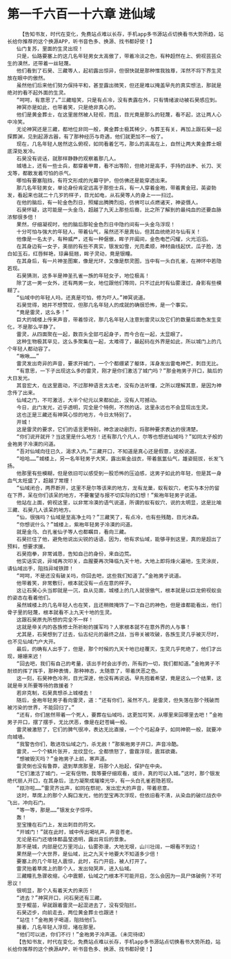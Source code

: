 # 第一千六百一十六章 进仙域
        【告知书友，时代在变化，免费站点难以长存，手机app多书源站点切换看书大势所趋，站长给你推荐的这个换源APP，听书音色多、换源、找书都好使！】
       仙门复苏，里面的生灵出现！
       只是，仙路要塞上的这几名年轻男女太高傲了，带着冷淡之色，有种超然在上、俯视芸芸众生的漠然，还带着一丝轻蔑。
       他们看到了石昊、三藏等人，起初露出惊异，但很快就是那种惟我独尊，浑然不将下界生灵放在眼中的傲然。
       虽然他们后来他们努力保持平和，甚至露出微笑，但还是难以掩盖早先的真实想法，那就是绝对的看不起外面的生灵。
       “呵呵，有意思了。”三藏暗笑，只是有点冷，没有表露在外，只有情绪波动被石昊感应到。
       神冥亦是如此，也带着笑，只是绝非真心的。
       他们是黄金葬士，在这里居然被人轻视，而且，目光竟是那么的轻蔑，看不起，这让两人心中冷笑。
       无论神冥还是三藏，都地位非同一般，黄金葬士极其稀少，与葬王有关，再加上跟石昊一起探葬渊，见到起源古器，有了那种经历与奇遇，他们就更加不一般了。
       现在，几名年轻人居然这么俯视，如同看着乞丐，那么的高高在上，自然让两大黄金葬士眼底深处发冷。
       石昊没有说话，就那样静静的观察着那几人。
       城墙上，还有一些士兵，都穿着甲胄，看不出等阶，但绝对是高手，手持的战矛、长刀、天戈等，都散发着可怕的杀气。
       哪怕有要塞阻挡，有符文形成的光幕守护，但仿佛还是能穿透出来。
       那几名年轻男女，单论身份肯定远高于那些士兵，有一人穿着金袍，带着黄金冠，英姿勃发，看起来也就二十几岁的样子，目光如电，从石昊等人的身上一一扫过。
       在他的脑后，有一轮金色烈日，照耀出腾腾烈焰，仿佛可以点燃诸天，神姿慑人。
       石昊怀疑，这可能是一头金乌，超越了九天上那些后裔，比之所了解到的最纯血的还要血脉浓郁很多倍！
       果然，仔细凝视时，他的脑后那轮金色烈日中隐约间有一头金乌浮现！
       十分可怕与强大的年轻人，带着仙气，虽然还不是真仙，但其血统绝对与仙有关！
       他像是一名太子，有种威严，还有一种倨傲，眸子开阖间，金色电芒闪耀，火光滔滔。
       在其身边有一女子，美丽的有些不真实，银发如雪，光亮柔顺，神材曲线起伏，瓜子脸，洁白如玉石，红唇鲜艳，琼鼻挺翘，眸子灵动，竟是银瞳。
       在其身后，有一片神圣图案，像是光环，又像是祭灵图，当中有一头白孔雀，在神环中若隐若现。
       石昊猜测，这多半是神圣孔雀一族的年轻女子，地位极高！
       除了这一男一女外，还有两男一女，地位跟他们等同，只不过此时有仙雾漫过，身影有些模糊了。
       “仙域中的年轻人吗，还真是可怕，修为吓人。”神冥说道。
       石昊觉得，她并不想赞叹，但那几名年轻人的成就的确很恐怖，是一个事实。
       “竟是雷灵，这么多！”
       巨大的城楼上传来声音，带着惊诧，那几名年轻人注意到雷灵以及它们的数量后面色发生变化，不是那么平静了。
       雷灵，从四面聚在一起，数百头全部弓起身子，而今合在一起，太显眼了。
       这种生物极其罕见，这么多聚集在一起，太难得了，最起码在外界是如此，所以城门上的几个年轻人都动容了。
       “啾啾……”
       雷灵发出奇异的声音，要求开城门，一个个都绷紧了躯体，浑身发出雷电神芒，刺目无比。
       “有意思，一下子出现这么多的雷灵，刚才是你们激活了城门吗？”那金袍男子开口，脑后的大日发光。
       其音宏大，在这里震动，不过那种语言太古老，没有办法听懂，之所以理解其意，是因为神念传了出来。
       仙域之门，不可激活，大半个纪元以来都如此，没有人可撼动。
       今日，此门发光，近乎透明，完全是个特例，不然的话，这里永远也不会显现出生灵。
       这也正是三藏还有神冥心惊的地方，今日太特别了。
       开城！
       这是雷灵的要求，它们的语言更特别，神念波动剧烈，将那种要求表达的很清楚。
       “你们说开就开？当这里是什么地方！还有那几个凡人，尔等也想进仙域吗？”如同太子般的金袍男子冷漠的问道。
       “吾对仙域向往已久，渴求入内。”三藏开口，不知道是真心还是假意，这般说道。
       “哈哈……”城楼上，另一名年轻男子大笑，露出紫金战衣，带着氤氲仙气，雄姿挺拔，长发飞扬。
       他那里有些模糊，但是依旧可以感受到一股恐怖的压迫感，这男子如此的年轻，但是其一身血气太旺盛了，超越了常理！
       “仙域闭合，两界断开，这里不是尔等该来的地方，龙有龙巢，蚁有蚁穴，老实与本分的留在下界，呆在你们该呆的地方，不要奢望与报不切实际的幻想！”紫袍年轻男子说道。
       他站在上面，俯视这里，以非常冷漠的语气说道，所谓的蚁有蚁穴，说的太明显，这是比喻三藏、石昊几人该呆的地方。
       “仙，很强吗？仙域是至高净土吗？”三藏笑了，有点冷，也有些残酷，目光冰森。
       “你想说什么？”城楼上，紫袍年轻男子冷漠的问道。
       就是金乌、白孔雀仙子等人也都瞩目，看向三藏。
       石昊拦住了他，避免他说出尖锐的话语，因为，他有求仙域，能够寻到这里，真的是超出了预料，想要求援。
       石昊抱拳，非常诚恳，告知自己的身份，来自边荒。
       他实话实说，异域再次叩关，血腥要再次降临九天十地，大地上即将烽火遍地，生灵涂炭，请仙域出手，阻挡异域铁蹄！
       “呵呵，不是还没有破关吗，你回去吧，这些我们知道了。”金袍男子说道。
       他带着笑，非常敷衍，根本就没有一点在意的样子。
       这让石昊心头当即就是一沉，自从见面，城楼上的几人就很傲气，根本就是以巨龙俯视蚁虫的姿态在看着他们。
       虽然城楼上的几名年轻人也在笑，且还稍微掩饰了一下自己的神色，但是谁都能看出，他们骨子里的轻蔑，根本就看不上九天十地的生灵。
       这跟石昊原先所想的完全不一样！
       这就是帝关内的各族修士所祈盼的援军吗？人家根本就不在意外界的人与事！
       尤其是，石昊想到了过去，仙古纪元的最终之战，当帝关被攻破，各族生灵几乎被灭尽时，也不见仙域门户大开。
       最后，的确有人出手了，但是，那个时候的九天十地已经覆灭，生灵几乎死绝了，他们才出现，姗姗来迟！
       “回去吧，我们有自己的考量，该出手时会出手的，所有的一切，我们都知道。”金袍男子不耐烦的挥了挥手，那种表情，那种神态，太随意了，带着厌恶之色。
       这一刻，石昊神色冷冽，目光深邃，他没有再说话。早先抱着希望，竟是这么一个结果，这就是帝关所要等待的救援者？
       若非克制，石昊真想杀上城楼去！
       随后，金袍年轻男子看向雷灵，道：“还有你们，虽然不凡，是雷灵，但失落在那个残破而被污染的世界，不能回归了。”
       “还有，你们居然带着一个死人，要葬在仙域吗，这更加可笑，从哪里来回哪里去吧！”金袍男子开口，摆了摆手，无比厌恶，像是在赶苍蝇一般。
       雷灵被激怒了，它们的脾气很冲，表达无比直接，一个个弓起身子，如同神箭一般，就要冲向城墙。
       “我警告你们，敢进攻仙域之门，杀无赦！”那紫袍男子开口，声音冷酷。
       雷灵，一个个鳞片张开，龙纹显化，全都愤怒了，雷霆浮现，震耳欲聋。
       “想被毁灭吗？”金袍男子上前，寒声道。
       雷灵倒也没有鲁莽，退到草席那里，将那个人抬起，保护在中央。
       “它们激活了城门，一定有信物，我等要仔细观看，或许，真的可以入城。”这时，那个银发绝代丽人开口，在其身后，法力凝聚成璀璨光华，有一头白孔雀若隐若现。
       “瓯沵啦……”雷灵齐出声，如同在祭祀，发出宏大的声音，带着悲意。
       这时，草席上的那个人胸口发光，他的至宝再次浮现，但依旧看不清，从染血的破烂战衣中飞出，冲向石门。
       “等一等，那是……”银发女子惊呼。
       轰！
       至宝撞在石门上，发出刺目的符文。
       “开城门！”就在此时，城中传出喝吼声，声音苍老。
       无论是石门还墙体都晶莹透明，露出背后的景象。
       那不是城，内部是亿万里河山，仙雾弥漫，大地无垠，山川壮阔，一眼看不到边！
       果然是一个大世界，是仙域，比之九天十地要大不知道多少倍！
       要塞上的几个年轻人震惊，此时，石门开启，被人打开了。
       雷灵抬着草席上的那个人，发出恸哭声，进入仙域。
       三藏瞳孔急骤收缩，心中震颤，仙域之门根本不可能开启，怎么会因为一具尸体破例？不可思议！
       很明显，那个人有着天大的来历！
       “进去？”神冥开口，问石昊还有三藏。
       至于鲲苗，早就跟着雷灵一起混进去了，没有受阻拦。
       石昊迈步，向前走去，两位黄金葬士也跟进！
       “站住！”金袍男子喝道，阻挡他们。
       接着，几名年轻人浮现，堵在那里。
       “他们可以进，你们不行！”金袍男子冷声道。（未完待续）
       【告知书友，时代在变化，免费站点难以长存，手机app多书源站点切换看书大势所趋，站长给你推荐的这个换源APP，听书音色多、换源、找书都好使！】